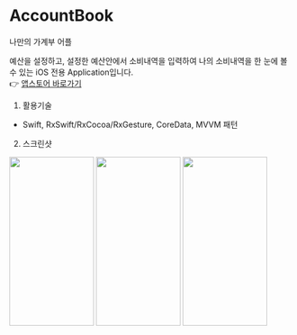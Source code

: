 # AccountBook
나만의 가계부 어플

예산을 설정하고, 설정한 예산안에서 소비내역을 입력하여 나의 소비내역을 한 눈에 볼 수 있는 iOS 전용 Application입니다. <br>
👉 [앱스토어 바로가기](https://apps.apple.com/kr/app/accountbook-예산안에서-소비하자/id1542974472)


1. 활용기술
- Swift, RxSwift/RxCocoa/RxGesture, CoreData, MVVM 패턴

2. 스크린샷

<img src="https://user-images.githubusercontent.com/28536169/101721246-d7126f80-3aea-11eb-8594-0e564c31a858.png" width="150" height="300"> <img src="https://user-images.githubusercontent.com/28536169/101721870-4f2d6500-3aec-11eb-9bcd-9c8795edbc8c.png" width="150" height="300"> <img src="https://user-images.githubusercontent.com/28536169/101721936-7f750380-3aec-11eb-91d7-b1994b507d04.png" width="150" height="300">
